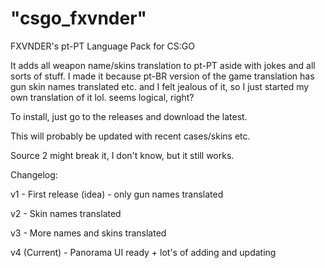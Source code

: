 # "csgo_fxvnder"

FXVNDER's pt-PT Language Pack for CS:GO

It adds all weapon name/skins translation to pt-PT aside with jokes and all sorts of stuff.
I made it because pt-BR version of the game translation has gun skin names translated etc. and I felt jealous of it, so I just started my own translation of it lol. seems logical, right?

To install, just go to the releases and download the latest.

This will probably be updated with recent cases/skins etc.

Source 2 might break it, I don't know, but it still works.



Changelog:

v1 - First release (idea) - only gun names translated

v2 - Skin names translated

v3 - More names and skins translated

v4 (Current) - Panorama UI ready + lot's of adding and updating
